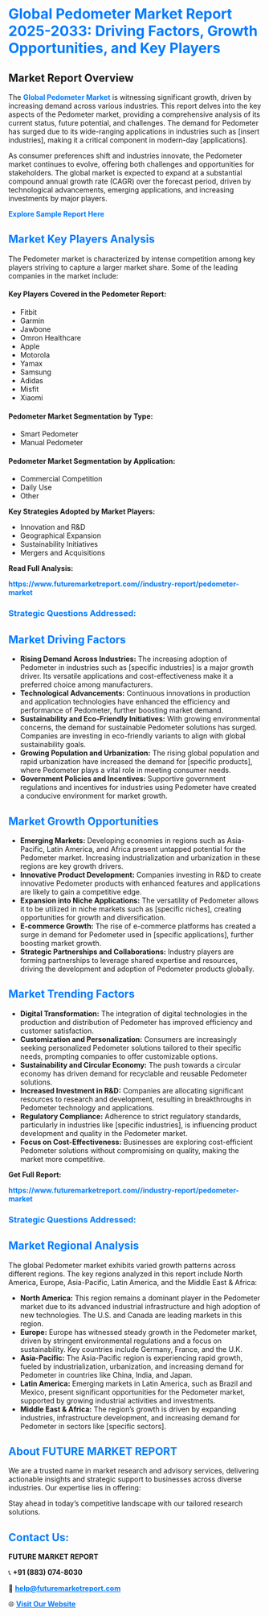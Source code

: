 <h1 style="color: #007BFF;">Global Pedometer Market Report 2025-2033: Driving Factors, Growth Opportunities, and Key Players</h1>

<section id="overview">
<h2>Market Report Overview</h2>
<p>The <a href="https://www.futuremarketreport.com//industry-report/pedometer-market" style="color: #007BFF; text-decoration: none;"><strong>Global Pedometer Market</strong></a> is witnessing significant growth, driven by increasing demand across various industries. This report delves into the key aspects of the Pedometer market, providing a comprehensive analysis of its current status, future potential, and challenges. The demand for Pedometer has surged due to its wide-ranging applications in industries such as [insert industries], making it a critical component in modern-day [applications].</p>
<p>As consumer preferences shift and industries innovate, the Pedometer market continues to evolve, offering both challenges and opportunities for stakeholders. The global market is expected to expand at a substantial compound annual growth rate (CAGR) over the forecast period, driven by technological advancements, emerging applications, and increasing investments by major players.</p>
</section>

<section id="overview">
<p><a href="https://www.futuremarketreport.com//request-sample/reportId=50900" style="color: #007BFF; text-decoration: none;"><strong>Explore Sample Report Here</strong></a></p>
</section>

<section id="key-players">
<h2 style="color: #007BFF;">Market Key Players Analysis</h2>
<p>The Pedometer market is characterized by intense competition among key players striving to capture a larger market share. Some of the leading companies in the market include:</p>
<h4>Key Players Covered in the Pedometer Report:</h4>
<ul><li>Fitbit</li><li>Garmin</li><li>Jawbone</li><li>Omron Healthcare</li><li>Apple</li><li>Motorola</li><li>Yamax</li><li>Samsung</li><li>Adidas</li><li>Misfit</li><li>Xiaomi</li></ul>
<h4>Pedometer Market Segmentation by Type:</h4>
<ul><li>Smart Pedometer</li><li>Manual Pedometer</li></ul>

<h4>Pedometer Market Segmentation by Application:</h4>
<ul><li>Commercial Competition</li><li>Daily Use</li><li>Other</li></ul>
<p><strong>Key Strategies Adopted by Market Players:</strong></p>
<ul>
<li>Innovation and R&D</li>
<li>Geographical Expansion</li>
<li>Sustainability Initiatives</li>
<li>Mergers and Acquisitions</li>
</ul>
</section>

<section>
<p><strong>Read Full Analysis: </strong></p><a href="https://www.futuremarketreport.com//industry-report/pedometer-market" style="color: #007BFF; text-decoration: none;"><strong>https://www.futuremarketreport.com//industry-report/pedometer-market</strong></a>
<h3 style="color: #007BFF;">Strategic Questions Addressed:</h3>
</section>

<section id="driving-factors">
<h2 style="color: #007BFF;">Market Driving Factors</h2>
<ul>
<li><strong>Rising Demand Across Industries:</strong> The increasing adoption of Pedometer in industries such as [specific industries] is a major growth driver. Its versatile applications and cost-effectiveness make it a preferred choice among manufacturers.</li>
<li><strong>Technological Advancements:</strong> Continuous innovations in production and application technologies have enhanced the efficiency and performance of Pedometer, further boosting market demand.</li>
<li><strong>Sustainability and Eco-Friendly Initiatives:</strong> With growing environmental concerns, the demand for sustainable Pedometer solutions has surged. Companies are investing in eco-friendly variants to align with global sustainability goals.</li>
<li><strong>Growing Population and Urbanization:</strong> The rising global population and rapid urbanization have increased the demand for [specific products], where Pedometer plays a vital role in meeting consumer needs.</li>
<li><strong>Government Policies and Incentives:</strong> Supportive government regulations and incentives for industries using Pedometer have created a conducive environment for market growth.</li>
</ul>
</section>

<section id="growth-opportunities">
<h2 style="color: #007BFF;">Market Growth Opportunities</h2>
<ul>
<li><strong>Emerging Markets:</strong> Developing economies in regions such as Asia-Pacific, Latin America, and Africa present untapped potential for the Pedometer market. Increasing industrialization and urbanization in these regions are key growth drivers.</li>
<li><strong>Innovative Product Development:</strong> Companies investing in R&D to create innovative Pedometer products with enhanced features and applications are likely to gain a competitive edge.</li>
<li><strong>Expansion into Niche Applications:</strong> The versatility of Pedometer allows it to be utilized in niche markets such as [specific niches], creating opportunities for growth and diversification.</li>
<li><strong>E-commerce Growth:</strong> The rise of e-commerce platforms has created a surge in demand for Pedometer used in [specific applications], further boosting market growth.</li>
<li><strong>Strategic Partnerships and Collaborations:</strong> Industry players are forming partnerships to leverage shared expertise and resources, driving the development and adoption of Pedometer products globally.</li>
</ul>
</section>

<section id="trending-factors">
<h2 style="color: #007BFF;">Market Trending Factors</h2>
<ul>
<li><strong>Digital Transformation:</strong> The integration of digital technologies in the production and distribution of Pedometer has improved efficiency and customer satisfaction.</li>
<li><strong>Customization and Personalization:</strong> Consumers are increasingly seeking personalized Pedometer solutions tailored to their specific needs, prompting companies to offer customizable options.</li>
<li><strong>Sustainability and Circular Economy:</strong> The push towards a circular economy has driven demand for recyclable and reusable Pedometer solutions.</li>
<li><strong>Increased Investment in R&D:</strong> Companies are allocating significant resources to research and development, resulting in breakthroughs in Pedometer technology and applications.</li>
<li><strong>Regulatory Compliance:</strong> Adherence to strict regulatory standards, particularly in industries like [specific industries], is influencing product development and quality in the Pedometer market.</li>
<li><strong>Focus on Cost-Effectiveness:</strong> Businesses are exploring cost-efficient Pedometer solutions without compromising on quality, making the market more competitive.</li>
</ul>
</section>

<section>
<p><strong>Get Full Report: </strong></p><a href="https://www.futuremarketreport.com//industry-report/pedometer-market" style="color: #007BFF; text-decoration: none;"><strong>https://www.futuremarketreport.com//industry-report/pedometer-market</strong></a>
<h3 style="color: #007BFF;">Strategic Questions Addressed:</h3>
</section>


<section id="regional-analysis">
<h2 style="color: #007BFF;">Market Regional Analysis</h2>
<p>The global Pedometer market exhibits varied growth patterns across different regions. The key regions analyzed in this report include North America, Europe, Asia-Pacific, Latin America, and the Middle East & Africa:</p>
<ul>
<li><strong>North America:</strong> This region remains a dominant player in the Pedometer market due to its advanced industrial infrastructure and high adoption of new technologies. The U.S. and Canada are leading markets in this region.</li>
<li><strong>Europe:</strong> Europe has witnessed steady growth in the Pedometer market, driven by stringent environmental regulations and a focus on sustainability. Key countries include Germany, France, and the U.K.</li>
<li><strong>Asia-Pacific:</strong> The Asia-Pacific region is experiencing rapid growth, fueled by industrialization, urbanization, and increasing demand for Pedometer in countries like China, India, and Japan.</li>
<li><strong>Latin America:</strong> Emerging markets in Latin America, such as Brazil and Mexico, present significant opportunities for the Pedometer market, supported by growing industrial activities and investments.</li>
<li><strong>Middle East & Africa:</strong> The region’s growth is driven by expanding industries, infrastructure development, and increasing demand for Pedometer in sectors like [specific sectors].</li>
</ul>
</section>

<footer>
<h2 style="color: #007BFF;">About FUTURE MARKET REPORT</h2>
<p>We are a trusted name in market research and advisory services, delivering actionable insights and strategic support to businesses across diverse industries. Our expertise lies in offering:</p>

<p>Stay ahead in today’s competitive landscape with our tailored research solutions.</p>

<h2 style="color: #007BFF;">Contact Us:</h2>
<p><strong>FUTURE MARKET REPORT</strong></p>
<p>📞 <strong>+91 (883) 074-8030</strong></p>
<p>📧 <strong><a href="mailto:help@futuremarketreport.com" style="color: #007BFF;">help@futuremarketreport.com</a></strong></p>
<p>🌐 <strong><a href="https://www.futuremarketreport.com/" style="color: #007BFF;">Visit Our Website</a></strong></p>
</footer>
